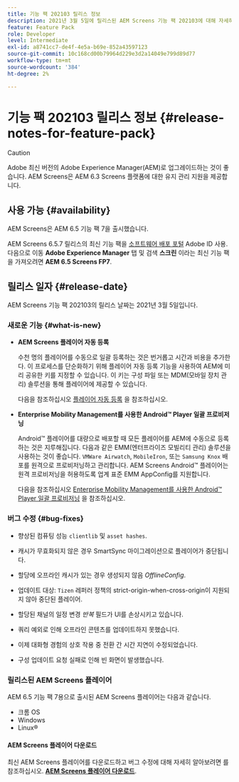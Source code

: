 ```yaml
---
title: 기능 팩 202103 릴리스 정보
description: 2021년 3월 5일에 릴리스된 AEM Screens 기능 팩 202103에 대해 자세히 알아보십시오.
feature: Feature Pack
role: Developer
level: Intermediate
exl-id: a8741cc7-de4f-4e5a-b69e-852a43597123
source-git-commit: 10c168cd00b79964d229e3d2a14049e799d89d77
workflow-type: tm+mt
source-wordcount: '384'
ht-degree: 2%

---
```


# 기능 팩 202103 릴리스 정보 {#release-notes-for-feature-pack}

>[!CAUTION]
>Adobe 최신 버전의 Adobe Experience Manager(AEM)로 업그레이드하는 것이 좋습니다. AEM Screens은 AEM 6.3 Screens 플랫폼에 대한 유지 관리 지원을 제공합니다.

## 사용 가능 {#availability}

AEM Screens은 AEM 6.5 기능 팩 7을 출시했습니다.

AEM Screens 6.5.7 릴리스의 최신 기능 팩을 [소프트웨어 배포 포털](https://experience.adobe.com/#/downloads/content/software-distribution/en/aem.html) Adobe ID 사용. 다음으로 이동 **Adobe Experience Manager** 탭 및 검색 **스크린** 이라는 최신 기능 팩을 가져오려면 **AEM 6.5 Screens FP7**.

## 릴리스 일자 {#release-date}

AEM Screens 기능 팩 202103의 릴리스 날짜는 2021년 3월 5일입니다.

### 새로운 기능 {#what-is-new}

* **AEM Screens 플레이어 자동 등록**

  수천 명의 플레이어를 수동으로 일괄 등록하는 것은 번거롭고 시간과 비용을 추가한다. 이 프로세스를 단순화하기 위해 플레이어 자동 등록 기능을 사용하여 AEM에 미리 공유한 키를 지정할 수 있습니다. 이 키는 구성 파일 또는 MDM(모바일 장치 관리) 솔루션을 통해 플레이어에 제공할 수 있습니다.

  다음을 참조하십시오 [플레이어 자동 등록](/help/user-guide/auto-registration-players.md) 을 참조하십시오.


* **Enterprise Mobility Management를 사용한 Android™ Player 일괄 프로비저닝**

  Android™ 플레이어를 대량으로 배포할 때 모든 플레이어를 AEM에 수동으로 등록하는 것은 지루해집니다. 다음과 같은 EMM(엔터프라이즈 모빌리티 관리) 솔루션을 사용하는 것이 좋습니다. `VMWare Airwatch`, `MobileIron`, 또는 `Samsung Knox` 배포를 원격으로 프로비저닝하고 관리합니다. AEM Screens Android™ 플레이어는 원격 프로비저닝을 허용하도록 업계 표준 EMM AppConfig를 지원합니다.

  다음을 참조하십시오 [Enterprise Mobility Management를 사용한 Android™ Player 일괄 프로비저닝](/help/user-guide/implementing-android-player.md#implementation) 을 참조하십시오.


### 버그 수정 {#bug-fixes}

* 향상된 컴퓨팅 성능 `clientlib` 및 `asset hashes`.

* 캐시가 무효화되지 않은 경우 SmartSync 마이그레이션으로 플레이어가 중단됩니다.

* 할당에 오프라인 캐시가 있는 경우 생성되지 않음 *OfflineConfig*.

* 업데이트 대상: `Tizen` 레퍼러 정책의 strict-origin-when-cross-origin이 지원되지 않아 중단된 플레이어.

* 할당된 채널의 일정 변경 *반복* 필드가 UI를 손상시키고 있습니다.

* 쿼리 예외로 인해 오프라인 콘텐츠를 업데이트하지 못했습니다.

* 이제 대화형 경험의 상호 작용 중 전환 간 시간 지연이 수정되었습니다.

* 구성 업데이트 요청 실패로 인해 빈 화면이 발생했습니다.

### 릴리스된 AEM Screens 플레이어

AEM 6.5 기능 팩 7용으로 출시된 AEM Screens 플레이어는 다음과 같습니다.

* 크롬 OS
* Windows
* Linux®

#### AEM Screens 플레이어 다운로드

최신 AEM Screens 플레이어를 다운로드하고 버그 수정에 대해 자세히 알아보려면 를 참조하십시오. **[AEM Screens 플레이어 다운로드](https://download.macromedia.com/screens/index.html)**.
